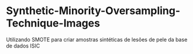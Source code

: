 # Synthetic-Minority-Oversampling-Technique-Images
Utilizando SMOTE para criar amostras sintéticas de lesões de pele da base de dados ISIC
